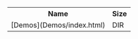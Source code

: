 <table>
<tr><th>Name</th><th>Size</th></tr>
<tr><td>[Demos](Demos/index.html)</td><td>DIR</td></tr>
</table>
